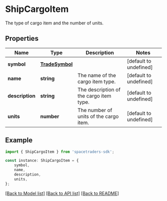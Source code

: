 # ShipCargoItem

The type of cargo item and the number of units.

## Properties

Name | Type | Description | Notes
------------ | ------------- | ------------- | -------------
**symbol** | [**TradeSymbol**](TradeSymbol.md) |  | [default to undefined]
**name** | **string** | The name of the cargo item type. | [default to undefined]
**description** | **string** | The description of the cargo item type. | [default to undefined]
**units** | **number** | The number of units of the cargo item. | [default to undefined]

## Example

```typescript
import { ShipCargoItem } from 'spacetraders-sdk';

const instance: ShipCargoItem = {
    symbol,
    name,
    description,
    units,
};
```

[[Back to Model list]](../README.md#documentation-for-models) [[Back to API list]](../README.md#documentation-for-api-endpoints) [[Back to README]](../README.md)
